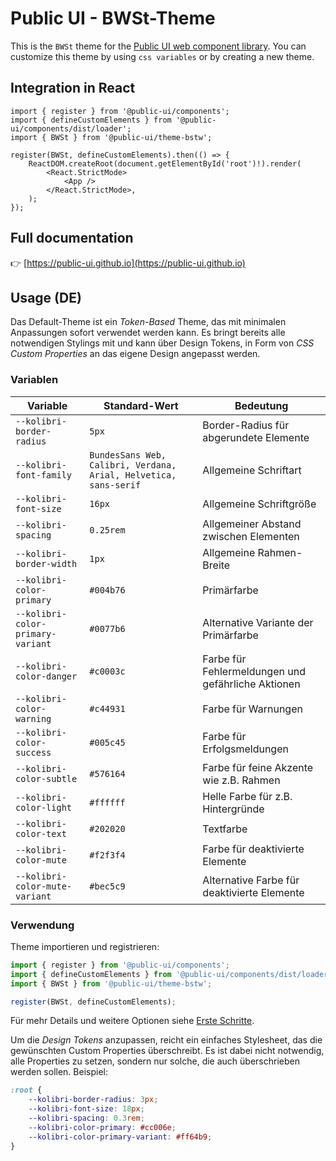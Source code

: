 # Public UI - BWSt-Theme

This is the `BWSt` theme for the [Public UI web component library](https://public-ui.github.io). You can customize this theme by using `css variables` or by creating a new theme.

## Integration in React

```tsx
import { register } from '@public-ui/components';
import { defineCustomElements } from '@public-ui/components/dist/loader';
import { BWSt } from '@public-ui/theme-bstw';

register(BWSt, defineCustomElements).then(() => {
	ReactDOM.createRoot(document.getElementById('root')!).render(
		<React.StrictMode>
			<App />
		</React.StrictMode>,
	);
});
```

## Full documentation

👉 [https://public-ui.github.io](https://public-ui.github.io)

## Usage (DE)

Das Default-Theme ist ein _Token-Based_ Theme, das mit minimalen Anpassungen sofort verwendet werden kann. Es bringt bereits alle notwendigen Stylings mit und kann
über Design Tokens, in Form von _CSS Custom Properties_ an das eigene Design angepasst werden.

### Variablen

| Variable                          | Standard-Wert                                                    | Bedeutung                                          |
| --------------------------------- | ---------------------------------------------------------------- | -------------------------------------------------- |
| `--kolibri-border-radius`         | `5px`                                                            | Border-Radius für abgerundete Elemente             |
| `--kolibri-font-family`           | `BundesSans Web, Calibri, Verdana, Arial, Helvetica, sans-serif` | Allgemeine Schriftart                              |
| `--kolibri-font-size`             | `16px`                                                           | Allgemeine Schriftgröße                            |
| `--kolibri-spacing`               | `0.25rem`                                                        | Allgemeiner Abstand zwischen Elementen             |
| `--kolibri-border-width`          | `1px`                                                            | Allgemeine Rahmen-Breite                           |
| `--kolibri-color-primary`         | `#004b76`                                                        | Primärfarbe                                        |
| `--kolibri-color-primary-variant` | `#0077b6`                                                        | Alternative Variante der Primärfarbe               |
| `--kolibri-color-danger`          | `#c0003c`                                                        | Farbe für Fehlermeldungen und gefährliche Aktionen |
| `--kolibri-color-warning`         | `#c44931`                                                        | Farbe für Warnungen                                |
| `--kolibri-color-success`         | `#005c45`                                                        | Farbe für Erfolgsmeldungen                         |
| `--kolibri-color-subtle`          | `#576164`                                                        | Farbe für feine Akzente wie z.B. Rahmen            |
| `--kolibri-color-light`           | `#ffffff`                                                        | Helle Farbe für z.B. Hintergründe                  |
| `--kolibri-color-text`            | `#202020`                                                        | Textfarbe                                          |
| `--kolibri-color-mute`            | `#f2f3f4`                                                        | Farbe für deaktivierte Elemente                    |
| `--kolibri-color-mute-variant`    | `#bec5c9`                                                        | Alternative Farbe für deaktivierte Elemente        |

### Verwendung

Theme importieren und registrieren:

```js
import { register } from '@public-ui/components';
import { defineCustomElements } from '@public-ui/components/dist/loader';
import { BWSt } from '@public-ui/theme-bstw';

register(BWSt, defineCustomElements);
```

Für mehr Details und weitere Optionen siehe [Erste Schritte](https://public-ui.github.io/docs/get-started/first-steps#einbinden-in-ein-bestehendes-projekt).

Um die _Design Tokens_ anzupassen, reicht ein einfaches Stylesheet, das die gewünschten Custom Properties überschreibt. Es ist dabei nicht notwendig, alle Properties zu setzen, sondern nur solche, die auch überschrieben werden sollen. Beispiel:

```css
:root {
	--kolibri-border-radius: 3px;
	--kolibri-font-size: 18px;
	--kolibri-spacing: 0.3rem;
	--kolibri-color-primary: #cc006e;
	--kolibri-color-primary-variant: #ff64b9;
}
```
